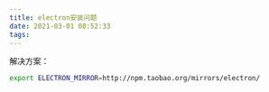 ```yaml
---
title: electron安装问题
date: 2021-03-01 08:52:33
tags:
---
```


解决方案：
```sh
export ELECTRON_MIRROR=http://npm.taobao.org/mirrors/electron/
```
